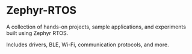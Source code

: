 # Zephyr-RTOS
A collection of hands-on projects, sample applications, and experiments built using Zephyr RTOS.

Includes drivers, BLE, Wi-Fi, communication protocols, and more.

